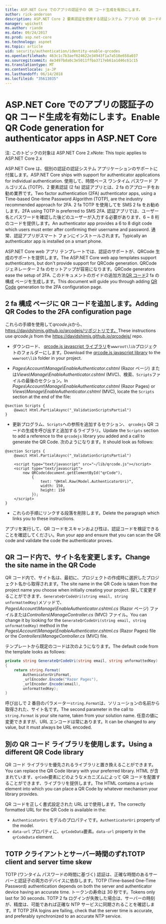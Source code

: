 ```yaml
---
title: ASP.NET Core でのアプリの認証子の QR コード生成を有効にします。
author: rick-anderson
description: ASP.NET Core 2 要素認証を使用する認証システム アプリの QR コードの生成を有効にする方法を検出します。
manager: wpickett
ms.author: riande
ms.date: 09/24/2017
ms.prod: asp.net-core
ms.technology: aspnet
ms.topic: article
uid: security/authentication/identity-enable-qrcodes
ms.openlocfilehash: 463c1c7b3aef624622e34943f1a7a518e658a037
ms.sourcegitcommit: 4e3497bda0c3e5011ffba3717eb61a1d46c61c15
ms.translationtype: MT
ms.contentlocale: ja-JP
ms.lasthandoff: 06/14/2018
ms.locfileid: "35613035"
---
```

# <a name="enable-qr-code-generation-for-authenticator-apps-in-aspnet-core"></a><span data-ttu-id="6ecbf-103">ASP.NET Core でのアプリの認証子の QR コード生成を有効にします。</span><span class="sxs-lookup"><span data-stu-id="6ecbf-103">Enable QR Code generation for authenticator apps in ASP.NET Core</span></span>

<span data-ttu-id="6ecbf-104">注: このトピックの対象は ASP.NET Core 2.x</span><span class="sxs-lookup"><span data-stu-id="6ecbf-104">Note: This topic applies to ASP.NET Core 2.x</span></span>

<span data-ttu-id="6ecbf-105">ASP.NET Core は、個別の認証の認証システム アプリケーションのサポートに付属します。</span><span class="sxs-lookup"><span data-stu-id="6ecbf-105">ASP.NET Core ships with support for authenticator applications for individual authentication.</span></span> <span data-ttu-id="6ecbf-106">使用して、時間ベース ワンタイム パスワード アルゴリズム (TOTP)、2 要素認証 (2 fa) 認証アプリとは、2 fa のアプローチをお勧め業界です。</span><span class="sxs-lookup"><span data-stu-id="6ecbf-106">Two factor authentication (2FA) authenticator apps, using a Time-based One-time Password Algorithm (TOTP), are the industry recommended approach for 2FA.</span></span> <span data-ttu-id="6ecbf-107">2 fa TOTP を使用してを SMS 2 fa をお勧めします。</span><span class="sxs-lookup"><span data-stu-id="6ecbf-107">2FA using TOTP is preferred to SMS 2FA.</span></span> <span data-ttu-id="6ecbf-108">認証アプリでは、ユーザー名とパスワードを確認した後どのユーザーが入力する必要があります、6 ~ 8 桁のコードを提供します。</span><span class="sxs-lookup"><span data-stu-id="6ecbf-108">An authenticator app provides a 6 to 8 digit code which users must enter after confirming their username and password.</span></span> <span data-ttu-id="6ecbf-109">通常、認証アプリがスマート フォンにインストールされます。</span><span class="sxs-lookup"><span data-stu-id="6ecbf-109">Typically an authenticator app is installed on a smart phone.</span></span>

<span data-ttu-id="6ecbf-110">ASP.NET Core web アプリ テンプレートでは、認証のサポートが、QRCode 生成のサポートを提供します。</span><span class="sxs-lookup"><span data-stu-id="6ecbf-110">The ASP.NET Core web app templates support authenticators, but don't provide support for QRCode generation.</span></span> <span data-ttu-id="6ecbf-111">QRCode ジェネレーター 2 fa のセットアップが容易になります。</span><span class="sxs-lookup"><span data-stu-id="6ecbf-111">QRCode generators ease the setup of 2FA.</span></span> <span data-ttu-id="6ecbf-112">このドキュメントのガイドの追加方法[QR コード](https://wikipedia.org/wiki/QR_code)2 fa の構成 ページを生成します。</span><span class="sxs-lookup"><span data-stu-id="6ecbf-112">This document will guide you through adding [QR Code](https://wikipedia.org/wiki/QR_code) generation to the 2FA configuration page.</span></span>

## <a name="adding-qr-codes-to-the-2fa-configuration-page"></a><span data-ttu-id="6ecbf-113">2 fa 構成 ページに QR コードを追加します。</span><span class="sxs-lookup"><span data-stu-id="6ecbf-113">Adding QR Codes to the 2FA configuration page</span></span>

<span data-ttu-id="6ecbf-114">これらの手順を使用して*qrcode.js*から、https://davidshimjs.github.io/qrcodejs/リポジトリです。</span><span class="sxs-lookup"><span data-stu-id="6ecbf-114">These instructions use *qrcode.js* from the https://davidshimjs.github.io/qrcodejs/ repo.</span></span>

* <span data-ttu-id="6ecbf-115">ダウンロード、 [qrcode.js javascript ライブラリ](https://davidshimjs.github.io/qrcodejs/)を`wwwroot\lib`プロジェクトのフォルダーにします。</span><span class="sxs-lookup"><span data-stu-id="6ecbf-115">Download the [qrcode.js javascript library](https://davidshimjs.github.io/qrcodejs/) to the `wwwroot\lib` folder in your project.</span></span>

* <span data-ttu-id="6ecbf-116">*Pages\Account\Manage\EnableAuthenticator.cshtml* (Razor ページ) または*Views\Manage\EnableAuthenticator.cshtml* (MVC)、検索、`Scripts`ファイルの最後のセクション。</span><span class="sxs-lookup"><span data-stu-id="6ecbf-116">In *Pages\Account\Manage\EnableAuthenticator.cshtml* (Razor Pages) or *Views\Manage\EnableAuthenticator.cshtml* (MVC), locate the `Scripts` section at the end of the file:</span></span>

```cshtml
@section Scripts {
    @await Html.PartialAsync("_ValidationScriptsPartial")
}
```

* <span data-ttu-id="6ecbf-117">更新プログラム、`Scripts`への参照を追加するセクション、 `qrcodejs` QR コードの生成を呼び出すと追加するライブラリ。</span><span class="sxs-lookup"><span data-stu-id="6ecbf-117">Update the `Scripts` section to add a reference to the `qrcodejs` library you added and a call to generate the QR Code.</span></span> <span data-ttu-id="6ecbf-118">次のようになります。</span><span class="sxs-lookup"><span data-stu-id="6ecbf-118">It should look as follows:</span></span>

```cshtml
@section Scripts {
    @await Html.PartialAsync("_ValidationScriptsPartial")

    <script type="text/javascript" src="~/lib/qrcode.js"></script>
    <script type="text/javascript">
        new QRCode(document.getElementById("qrCode"),
            {
                text: "@Html.Raw(Model.AuthenticatorUri)",
                width: 150,
                height: 150
            });
    </script>
}
```

* <span data-ttu-id="6ecbf-119">これらの手順にリンクする段落を削除します。</span><span class="sxs-lookup"><span data-stu-id="6ecbf-119">Delete the paragraph which links you to these instructions.</span></span>

<span data-ttu-id="6ecbf-120">アプリを実行して、QR コードをスキャンおよび性は、認証コードを検証できることを確認してください。</span><span class="sxs-lookup"><span data-stu-id="6ecbf-120">Run your app and ensure that you can scan the QR code and validate the code the authenticator proves.</span></span>

## <a name="change-the-site-name-in-the-qr-code"></a><span data-ttu-id="6ecbf-121">QR コード内で、サイト名を変更します。</span><span class="sxs-lookup"><span data-stu-id="6ecbf-121">Change the site name in the QR Code</span></span>

<span data-ttu-id="6ecbf-122">QR コード内で、サイト名は、最初に、プロジェクトの作成時に選択したプロジェクト名から取得されます。</span><span class="sxs-lookup"><span data-stu-id="6ecbf-122">The site name in the QR Code is taken from the project name you choose when initially creating your project.</span></span> <span data-ttu-id="6ecbf-123">探して変更することができます、`GenerateQrCodeUri(string email, string unformattedKey)`メソッドで、 *Pages\Account\Manage\EnableAuthenticator.cshtml.cs* (Razor ページ) ファイルまたは*Controllers\ManageController.cs* (MVC) ファイル。</span><span class="sxs-lookup"><span data-stu-id="6ecbf-123">You can change it by looking for the `GenerateQrCodeUri(string email, string unformattedKey)` method in the *Pages\Account\Manage\EnableAuthenticator.cshtml.cs* (Razor Pages) file or the *Controllers\ManageController.cs* (MVC) file.</span></span> 

<span data-ttu-id="6ecbf-124">テンプレートから既定のコードは次のようになります。</span><span class="sxs-lookup"><span data-stu-id="6ecbf-124">The default code from the template looks as follows:</span></span>

```c#
private string GenerateQrCodeUri(string email, string unformattedKey)
{
    return string.Format(
        AuthenicatorUriFormat,
        _urlEncoder.Encode("Razor Pages"),
        _urlEncoder.Encode(email),
        unformattedKey);
}
```

<span data-ttu-id="6ecbf-125">呼び出しで 2 番目のパラメーター`string.Format`は、ソリューションの名前から取得された、サイト名です。</span><span class="sxs-lookup"><span data-stu-id="6ecbf-125">The second parameter in the call to `string.Format` is your site name, taken from your solution name.</span></span> <span data-ttu-id="6ecbf-126">任意の値に変更できますが、URL エンコードは常にあります。</span><span class="sxs-lookup"><span data-stu-id="6ecbf-126">It can be changed to any value, but it must always be URL encoded.</span></span>

## <a name="using-a-different-qr-code-library"></a><span data-ttu-id="6ecbf-127">別の QR コード ライブラリを使用します。</span><span class="sxs-lookup"><span data-stu-id="6ecbf-127">Using a different QR Code library</span></span>

<span data-ttu-id="6ecbf-128">QR コード ライブラリを優先されるライブラリと置き換えることができます。</span><span class="sxs-lookup"><span data-stu-id="6ecbf-128">You can replace the QR Code library with your preferred library.</span></span> <span data-ttu-id="6ecbf-129">HTML が含まれています、`qrCode`要素にどのようなメカニズムによって QR コードを配置することができます、ライブラリを提供します。</span><span class="sxs-lookup"><span data-stu-id="6ecbf-129">The HTML contains a `qrCode` element into which you can place a QR Code by whatever mechanism your library provides.</span></span>

<span data-ttu-id="6ecbf-130">QR コードを正しく書式設定された URL はで使用します。</span><span class="sxs-lookup"><span data-stu-id="6ecbf-130">The correctly formatted URL for the QR Code is available in the:</span></span>

* <span data-ttu-id="6ecbf-131">`AuthenticatorUri` モデルのプロパティです。</span><span class="sxs-lookup"><span data-stu-id="6ecbf-131">`AuthenticatorUri` property of the model.</span></span>
* <span data-ttu-id="6ecbf-132">`data-url` プロパティに、`qrCodeData`要素。</span><span class="sxs-lookup"><span data-stu-id="6ecbf-132">`data-url` property in the `qrCodeData` element.</span></span> 

## <a name="totp-client-and-server-time-skew"></a><span data-ttu-id="6ecbf-133">TOTP クライアントとサーバー時間のずれ</span><span class="sxs-lookup"><span data-stu-id="6ecbf-133">TOTP client and server time skew</span></span>

<span data-ttu-id="6ecbf-134">TOTP (ワンタイム パスワードの時間に基づく) 認証は、正確な時間のあるサーバーと認証子の両方のデバイスに依存します。</span><span class="sxs-lookup"><span data-stu-id="6ecbf-134">TOTP (Time-based One-Time Password) authentication depends on both the server and authenticator device having an accurate time.</span></span> <span data-ttu-id="6ecbf-135">トークンの寿命は 30 秒です。</span><span class="sxs-lookup"><span data-stu-id="6ecbf-135">Tokens only last for 30 seconds.</span></span> <span data-ttu-id="6ecbf-136">TOTP 2 fa ログインが失敗した場合は、サーバーの時刻が、精度は、可能であれば正確な NTP サービスに同期されることを確認します。</span><span class="sxs-lookup"><span data-stu-id="6ecbf-136">If TOTP 2FA logins are failing, check that the server time is accurate, and preferably synchronized to an accurate NTP service.</span></span>
